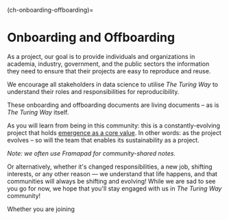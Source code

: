 (ch-onboarding-offboarding)=
# Onboarding and Offboarding

As a project, our goal is to provide individuals and organizations in academia, industry, government, and the public sectors the information they need to ensure that their projects are easy to reproduce and reuse. 

We encourage all stakeholders in data science to utilise _The Turing Way_ to understand their roles and responsibilities for reproducibility.

These onboarding and offboarding documents are living documents – as is _The Turing Way_ itself. 

As you will learn from being in this community: this is a constantly-evolving project that holds [emergence as a core value](https://hackmd.io/kVkwKSYuSLWWhLzlNSuT0g). In other words: as the project evolves – so will the team that enables its sustainability as a project.

_Note: we often use Framapad for community-shared notes._

Or alternatively, whether it's changed responsibilities, a new job, shifting interests, or any other reason –– we understand that life happens, and that communities will always be shifting and evolving! While we are sad to see you go for now, we hope that you'll stay engaged with us in *The Turing Way* community! 

Whether you are joining
